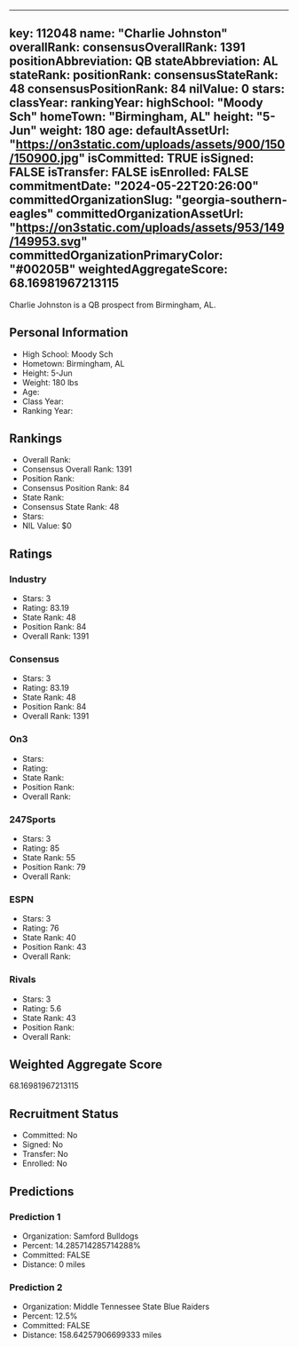 ---
  key: 112048
  name: "Charlie Johnston"
  overallRank: 
  consensusOverallRank: 1391
  positionAbbreviation: QB
  stateAbbreviation: AL
  stateRank: 
  positionRank: 
  consensusStateRank: 48
  consensusPositionRank: 84
  nilValue: 0
  stars: 
  classYear: 
  rankingYear: 
  highSchool: "Moody Sch"
  homeTown: "Birmingham, AL"
  height: "5-Jun"
  weight: 180
  age: 
  defaultAssetUrl: "https://on3static.com/uploads/assets/900/150/150900.jpg"
  isCommitted: TRUE
  isSigned: FALSE
  isTransfer: FALSE
  isEnrolled: FALSE
  commitmentDate: "2024-05-22T20:26:00"
  committedOrganizationSlug: "georgia-southern-eagles"
  committedOrganizationAssetUrl: "https://on3static.com/uploads/assets/953/149/149953.svg"
  committedOrganizationPrimaryColor: "#00205B"
  weightedAggregateScore: 68.16981967213115
  ---
  
  Charlie Johnston is a QB prospect from Birmingham, AL.
  
  ## Personal Information
  - High School: Moody Sch
  - Hometown: Birmingham, AL
  - Height: 5-Jun
  - Weight: 180 lbs
  - Age: 
  - Class Year: 
  - Ranking Year: 
  
  ## Rankings
  - Overall Rank: 
  - Consensus Overall Rank: 1391
  - Position Rank: 
  - Consensus Position Rank: 84
  - State Rank: 
  - Consensus State Rank: 48
  - Stars: 
  - NIL Value: $0
  
  ## Ratings
  
  ### Industry
  - Stars: 3
  - Rating: 83.19
  - State Rank: 48
  - Position Rank: 84
  - Overall Rank: 1391
  
  ### Consensus
  - Stars: 3
  - Rating: 83.19
  - State Rank: 48
  - Position Rank: 84
  - Overall Rank: 1391
  
  ### On3
  - Stars: 
  - Rating: 
  - State Rank: 
  - Position Rank: 
  - Overall Rank: 
  
  ### 247Sports
  - Stars: 3
  - Rating: 85
  - State Rank: 55
  - Position Rank: 79
  - Overall Rank: 
  
  ### ESPN
  - Stars: 3
  - Rating: 76
  - State Rank: 40
  - Position Rank: 43
  - Overall Rank: 
  
  ### Rivals
  - Stars: 3
  - Rating: 5.6
  - State Rank: 43
  - Position Rank: 
  - Overall Rank: 
  
  ## Weighted Aggregate Score
  68.16981967213115
  
  ## Recruitment Status
  - Committed: No
  - Signed: No
  - Transfer: No
  - Enrolled: No
  
  
  
  ## Predictions
  
  ### Prediction 1
  - Organization: Samford Bulldogs
  - Percent: 14.285714285714288%
  - Committed: FALSE
  - Distance: 0 miles
  
  ### Prediction 2
  - Organization: Middle Tennessee State Blue Raiders
  - Percent: 12.5%
  - Committed: FALSE
  - Distance: 158.64257906699333 miles
  